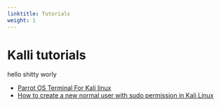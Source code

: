 ```yaml
---
linktitle: Tutorials
weight: 1
---
```


# Kalli tutorials

hello shitty worly

* [Parrot OS Terminal For Kali linux](/docs/os/kali-linux/tutorials/parrot-terminal/)
* [How to create a new normal user with sudo permission in Kali Linux](/docs/os/kali-linux/tutorials/normal-sudo/)

